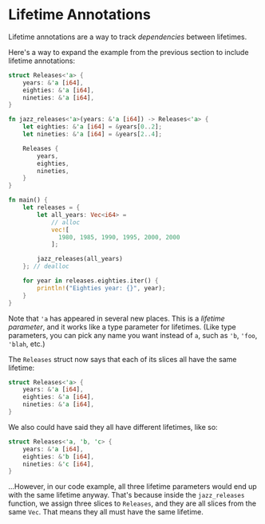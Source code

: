 # Lifetime Annotations

Lifetime annotations are a way to track *dependencies* between lifetimes.

Here's a way to expand the example from the previous section to include lifetime annotations:

```rust
struct Releases<'a> {
    years: &'a [i64],
    eighties: &'a [i64],
    nineties: &'a [i64],
}

fn jazz_releases<'a>(years: &'a [i64]) -> Releases<'a> {
    let eighties: &'a [i64] = &years[0..2];
    let nineties: &'a [i64] = &years[2..4];

    Releases {
        years,
        eighties,
        nineties,
    }
}

fn main() {
    let releases = {
        let all_years: Vec<i64> = 
            // alloc
            vec![
              1980, 1985, 1990, 1995, 2000, 2000
            ];

        jazz_releases(all_years)
    }; // dealloc

    for year in releases.eighties.iter() {
        println!("Eighties year: {}", year);
    }
}
```

Note that `'a` has appeared in several new places. This is a *lifetime parameter*,
and it works like a type parameter for lifetimes. (Like type parameters, you 
can pick any name you want instead of `a`, such as `'b`, `'foo`, `'blah`, etc.)

The `Releases` struct now says that each of its slices all have the same
lifetime:

```rust
struct Releases<'a> {
    years: &'a [i64],
    eighties: &'a [i64],
    nineties: &'a [i64],
}
```

We also could have said they all have different lifetimes, like so:

```rust
struct Releases<'a, 'b, 'c> {
    years: &'a [i64],
    eighties: &'b [i64],
    nineties: &'c [i64],
}
```

...However, in our code example, all three lifetime parameters would end up with
the same lifetime anyway. That's because inside the `jazz_releases` function,
we assign three slices to `Releases`, and they are all slices from the same
`Vec`. That means they all must have the same lifetime.
